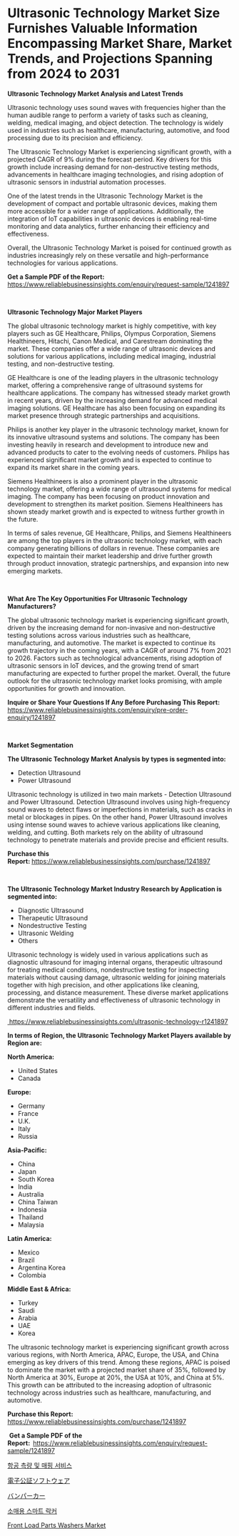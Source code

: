 <p><h1>Ultrasonic Technology Market Size Furnishes Valuable Information Encompassing Market Share, Market Trends, and Projections Spanning from 2024 to 2031</h1></p><p><strong>Ultrasonic Technology Market Analysis and Latest Trends</strong></p>
<p><p>Ultrasonic technology uses sound waves with frequencies higher than the human audible range to perform a variety of tasks such as cleaning, welding, medical imaging, and object detection. The technology is widely used in industries such as healthcare, manufacturing, automotive, and food processing due to its precision and efficiency.</p><p>The Ultrasonic Technology Market is experiencing significant growth, with a projected CAGR of 9% during the forecast period. Key drivers for this growth include increasing demand for non-destructive testing methods, advancements in healthcare imaging technologies, and rising adoption of ultrasonic sensors in industrial automation processes.</p><p>One of the latest trends in the Ultrasonic Technology Market is the development of compact and portable ultrasonic devices, making them more accessible for a wider range of applications. Additionally, the integration of IoT capabilities in ultrasonic devices is enabling real-time monitoring and data analytics, further enhancing their efficiency and effectiveness.</p><p>Overall, the Ultrasonic Technology Market is poised for continued growth as industries increasingly rely on these versatile and high-performance technologies for various applications.</p></p>
<p><strong>Get a Sample PDF of the Report:&nbsp;</strong> <a href="https://www.reliablebusinessinsights.com/enquiry/request-sample/1241897">https://www.reliablebusinessinsights.com/enquiry/request-sample/1241897</a></p>
<p>&nbsp;</p>
<p><strong>Ultrasonic Technology Major Market Players</strong></p>
<p><p>The global ultrasonic technology market is highly competitive, with key players such as GE Healthcare, Philips, Olympus Corporation, Siemens Healthineers, Hitachi, Canon Medical, and Carestream dominating the market. These companies offer a wide range of ultrasonic devices and solutions for various applications, including medical imaging, industrial testing, and non-destructive testing.</p><p>GE Healthcare is one of the leading players in the ultrasonic technology market, offering a comprehensive range of ultrasound systems for healthcare applications. The company has witnessed steady market growth in recent years, driven by the increasing demand for advanced medical imaging solutions. GE Healthcare has also been focusing on expanding its market presence through strategic partnerships and acquisitions.</p><p>Philips is another key player in the ultrasonic technology market, known for its innovative ultrasound systems and solutions. The company has been investing heavily in research and development to introduce new and advanced products to cater to the evolving needs of customers. Philips has experienced significant market growth and is expected to continue to expand its market share in the coming years.</p><p>Siemens Healthineers is also a prominent player in the ultrasonic technology market, offering a wide range of ultrasound systems for medical imaging. The company has been focusing on product innovation and development to strengthen its market position. Siemens Healthineers has shown steady market growth and is expected to witness further growth in the future.</p><p>In terms of sales revenue, GE Healthcare, Philips, and Siemens Healthineers are among the top players in the ultrasonic technology market, with each company generating billions of dollars in revenue. These companies are expected to maintain their market leadership and drive further growth through product innovation, strategic partnerships, and expansion into new emerging markets.</p></p>
<p>&nbsp;</p>
<p><strong>What Are The Key Opportunities For Ultrasonic Technology Manufacturers?</strong></p>
<p><p>The global ultrasonic technology market is experiencing significant growth, driven by the increasing demand for non-invasive and non-destructive testing solutions across various industries such as healthcare, manufacturing, and automotive. The market is expected to continue its growth trajectory in the coming years, with a CAGR of around 7% from 2021 to 2026. Factors such as technological advancements, rising adoption of ultrasonic sensors in IoT devices, and the growing trend of smart manufacturing are expected to further propel the market. Overall, the future outlook for the ultrasonic technology market looks promising, with ample opportunities for growth and innovation.</p></p>
<p><strong>Inquire or Share Your Questions If Any Before Purchasing This Report:</strong> <a href="https://www.reliablebusinessinsights.com/enquiry/pre-order-enquiry/1241897">https://www.reliablebusinessinsights.com/enquiry/pre-order-enquiry/1241897</a></p>
<p>&nbsp;</p>
<p><strong>Market Segmentation</strong></p>
<p><strong>The Ultrasonic Technology Market Analysis by types is segmented into:</strong></p>
<p><ul><li>Detection Ultrasound</li><li>Power Ultrasound</li></ul></p>
<p><p>Ultrasonic technology is utilized in two main markets - Detection Ultrasound and Power Ultrasound. Detection Ultrasound involves using high-frequency sound waves to detect flaws or imperfections in materials, such as cracks in metal or blockages in pipes. On the other hand, Power Ultrasound involves using intense sound waves to achieve various applications like cleaning, welding, and cutting. Both markets rely on the ability of ultrasound technology to penetrate materials and provide precise and efficient results.</p></p>
<p><strong>Purchase this Report:&nbsp;</strong><a href="https://www.reliablebusinessinsights.com/purchase/1241897">https://www.reliablebusinessinsights.com/purchase/1241897</a></p>
<p>&nbsp;</p>
<p><strong>The Ultrasonic Technology Market Industry Research by Application is segmented into:</strong></p>
<p><ul><li>Diagnostic Ultrasound</li><li>Therapeutic Ultrasound</li><li>Nondestructive Testing</li><li>Ultrasonic Welding</li><li>Others</li></ul></p>
<p><p>Ultrasonic technology is widely used in various applications such as diagnostic ultrasound for imaging internal organs, therapeutic ultrasound for treating medical conditions, nondestructive testing for inspecting materials without causing damage, ultrasonic welding for joining materials together with high precision, and other applications like cleaning, processing, and distance measurement. These diverse market applications demonstrate the versatility and effectiveness of ultrasonic technology in different industries and fields.</p></p>
<p><a href="https://www.reliablebusinessinsights.com/ultrasonic-technology-r1241897">&nbsp;https://www.reliablebusinessinsights.com/ultrasonic-technology-r1241897</a></p>
<p><strong>In terms of Region, the Ultrasonic Technology Market Players available by Region are:</strong></p>
<p>
    <p> <strong> North America: </strong>
        <ul>
            <li>United States</li>
            <li>Canada</li>
        </ul>
        </p> 
    <p> <strong> Europe: </strong>
        <ul>
            <li>Germany</li>
            <li>France</li>
            <li>U.K.</li>
            <li>Italy</li>
            <li>Russia</li>
        </ul>
        </p> 
    <p> <strong> Asia-Pacific: </strong>
        <ul>
            <li>China</li>
            <li>Japan</li>
            <li>South Korea</li>
            <li>India</li>
            <li>Australia</li>
            <li>China Taiwan</li>
            <li>Indonesia</li>
            <li>Thailand</li>
            <li>Malaysia</li>
        </ul>
        </p> 
    <p> <strong> Latin America: </strong>
        <ul>
            <li>Mexico</li>
            <li>Brazil</li>
            <li>Argentina Korea</li>
            <li>Colombia</li>
        </ul>
        </p> 
    <p> <strong> Middle East & Africa: </strong>
        <ul>
            <li>Turkey</li>
            <li>Saudi</li>
            <li>Arabia</li>
            <li>UAE</li>
            <li>Korea</li>
        </ul>
    </p>
    </p>
<p><p>The ultrasonic technology market is experiencing significant growth across various regions, with North America, APAC, Europe, the USA, and China emerging as key drivers of this trend. Among these regions, APAC is poised to dominate the market with a projected market share of 35%, followed by North America at 30%, Europe at 20%, the USA at 10%, and China at 5%. This growth can be attributed to the increasing adoption of ultrasonic technology across industries such as healthcare, manufacturing, and automotive.</p></p>
<p><strong>Purchase this Report: </strong><a href="https://www.reliablebusinessinsights.com/purchase/1241897">https://www.reliablebusinessinsights.com/purchase/1241897</a></p>
<p>&nbsp;<strong>Get a Sample PDF of the Report:&nbsp;&nbsp;</strong><a href="https://www.reliablebusinessinsights.com/enquiry/request-sample/1241897">https://www.reliablebusinessinsights.com/enquiry/request-sample/1241897</a></p>
<p><strong></strong></p>
<p><p><a href="https://github.com/JosefaRice/Market-Research-Report-List-1/blob/main/8253284170875.md">항공 측량 및 매핑 서비스</a></p><p><a href="https://github.com/tubbs463/Market-Research-Report-List-1/blob/main/1109385159341.md">電子公証ソフトウェア</a></p><p><a href="https://github.com/LeoraEber/Market-Research-Report-List-1/blob/main/4428578159342.md">バンパーカー</a></p><p><a href="https://github.com/xvz497517413/Market-Research-Report-List-2/blob/main/8365421170876.md">소매용 스마트 락커</a></p><p><a href="https://github.com/shahriarnajimjoy333/Market-Research-Report-List-1/blob/main/front-load-parts-washers-market.md">Front Load Parts Washers Market</a></p></p>